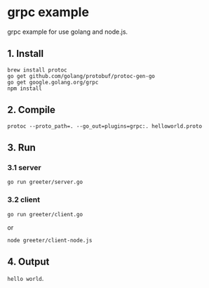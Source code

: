 # grpc example
grpc example for use golang and node.js.


## 1. Install

```
brew install protoc
go get github.com/golang/protobuf/protoc-gen-go
go get google.golang.org/grpc
npm install
```


## 2. Compile

```
protoc --proto_path=. --go_out=plugins=grpc:. helloworld.proto
```

## 3. Run

### 3.1 server

```
go run greeter/server.go
```

### 3.2 client

```
go run greeter/client.go
```

or

```
node greeter/client-node.js
```

## 4. Output
`hello world`.